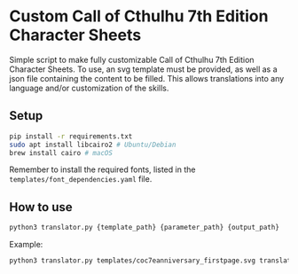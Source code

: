 # Custom Call of Cthulhu 7th Edition Character Sheets

Simple script to make fully customizable Call of Cthulhu 7th Edition Character Sheets. To use, an svg template must be provided, as well as a json file containing the content to be filled. This allows translations into any language and/or customization of the skills.

## Setup

``` bash
pip install -r requirements.txt
sudo apt install libcairo2 # Ubuntu/Debian
brew install cairo # macOS
```

Remember to install the required fonts, listed in the ```templates/font_dependencies.yaml``` file.

## How to use

```bash
python3 translator.py {template_path} {parameter_path} {output_path}
```

Example:

```bash
python3 translator.py templates/coc7eanniversary_firstpage.svg translations/CoC-en.json "CoC 7e Custom Sheet (en)"
```
